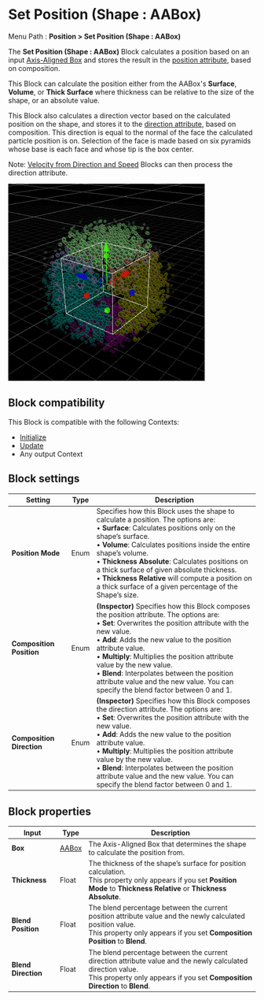 # Set Position (Shape : AABox)

Menu Path : **Position > Set Position (Shape : AABox)**

The **Set Position (Shape : AABox)** Block calculates a position based on an input [Axis-Aligned Box](Type-AABox.md) and stores the result in the [position attribute](Reference-Attributes.md), based on composition.

This Block can calculate the position either from the AABox's **Surface**, **Volume**, or **Thick Surface** where thickness can be relative to the size of the shape, or an absolute value.


This Block also calculates a direction vector based on the calculated position on the shape, and stores it to the [direction attribute](Reference-Attributes.md), based on composition. This direction is equal to the normal of the face the calculated particle position is on. Selection of the face is made based on six pyramids whose base is each face and whose tip is the box center.

Note: [Velocity from Direction and Speed](Block-VelocityFromDirectionAndSpeed.md) Blocks can then process the direction attribute.

![](Images/Block-SetPosition(AABox)Main.gif)

## Block compatibility

This Block is compatible with the following Contexts:

- [Initialize](Context-Initialize.md)
- [Update](Context-Update.md)
- Any output Context

## Block settings

| **Setting**               | **Type** | **Description**                                              |
| ------------------------- | -------- | ------------------------------------------------------------ |
| **Position Mode**         | Enum     | Specifies how this Block uses the shape to calculate a position. The options are:<br/>&#8226; **Surface**: Calculates positions only on the shape’s surface.<br/>&#8226; **Volume**: Calculates positions inside the entire shape’s volume.<br/>&#8226; **Thickness Absolute**: Calculates positions on a thick surface of given absolute thickness.<br/>&#8226; **Thickness Relative** will compute a position on a thick surface of a given percentage of the Shape’s size. |
| **Composition Position**  | Enum     | **(Inspector)** Specifies how this Block composes the position attribute. The options are:<br/>&#8226; **Set**: Overwrites the position attribute with the new value.<br/>&#8226; **Add**: Adds the new value to the position attribute value.<br/>&#8226; **Multiply**: Multiplies the position attribute value by the new value.<br/>&#8226; **Blend**: Interpolates between the position attribute value and the new value. You can specify the blend factor between 0 and 1. |
| **Composition Direction** | Enum     | **(Inspector)** Specifies how this Block composes the direction attribute. The options are:<br/>&#8226; **Set**: Overwrites the position attribute with the new value.<br/>&#8226; **Add**: Adds the new value to the position attribute value.<br/>&#8226; **Multiply**: Multiplies the position attribute value by the new value.<br/>&#8226; **Blend**: Interpolates between the position attribute value and the new value. You can specify the blend factor between 0 and 1. |

## Block properties

| **Input**           | **Type**               | **Description**                                              |
| ------------------- | ---------------------- | ------------------------------------------------------------ |
| **Box**             | [AABox](Type-AABox.md) | The Axis-Aligned Box that determines the shape to calculate the position from. |
| **Thickness**       | Float                  | The thickness of the shape’s surface for position calculation.<br/>This property only appears if you set **Position Mode** to **Thickness Relative** or **Thickness Absolute**. |
| **Blend Position**  | Float                  | The blend percentage between the current position attribute value and the newly calculated position value.<br/>This property only appears if you set **Composition Position** to **Blend**. |
| **Blend Direction** | Float                  | The blend percentage between the current direction attribute value and the newly calculated direction value.<br/>This property only appears if you set **Composition Direction** to **Blend**. |